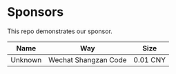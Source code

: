 # Sponsors

This repo demonstrates our sponsor.

| Name | Way | Size |
| ---- | --- | ---- |
| Unknown | Wechat Shangzan Code | 0.01 CNY |
